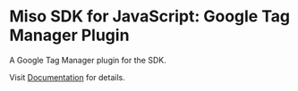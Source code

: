 # Miso SDK for JavaScript: Google Tag Manager Plugin
A Google Tag Manager plugin for the SDK.

Visit [Documentation](https://misoai.github.io/miso-client-js-sdk/gtm) for details.

